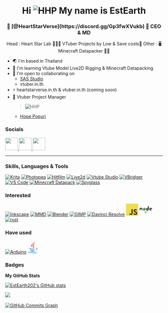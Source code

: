 <h1 align="center"> Hi <img src="https://user-images.githubusercontent.com/18350557/176309783-0785949b-9127-417c-8b55-ab5a4333674e.gif" width="32" height="32" alt="HHP"/> My name is EstEarth </h1>
<h3 align="center">🌟 [@HeartStarVerse](https://discord.gg/Gp3fwXVukb) 🌠 CEO & MD</h3>
<p align="center"> Head : Heart Star Lab 🔬🧪🥼 VTuber Projects by Low & Save costs💞 Other : 🖥 Minecraft Datapacker 👨‍💻 </p>

* 🌏  I'm based in Thailand
* 🧠  I'm learning Vtube Model Live2D Rigging & Minecraft Datapacking
* 🤝  I'm open to collaborating on
  - [SAS Studio](https://www.youtube.com/@sasstudio?sub_confirmation=1)
  - vtuber.in.th
* ⚡  heartstarverse.in.th & vtuber.in.th (coming soon)
* 💞  Vtuber Project Manager
  > <img src="https://media.discordapp.net/attachments/851137291623858186/860775345820794911/Heart_Hope_Logo.gif?ex=667bbb02&is=667a6982&hm=217bf296ef237ba9e01dcd97035a05f95d2ebfbe2cbbf6c0507f780978bbc494" width="256" height="256" alt="HHP" />
  - [Hope Popuri](https://www.youtube.com/@Porichan?sub_confirmation=1)

### Socials

<p align="left"> <a href="https://discord.com/users/estearth" target="_blank" rel="noreferrer"> <picture> <source media="(prefers-color-scheme: dark)" srcset="https://raw.githubusercontent.com/danielcranney/readme-generator/main/public/icons/socials/discord-dark.svg" /> <source media="(prefers-color-scheme: light)" srcset="https://raw.githubusercontent.com/danielcranney/readme-generator/main/public/icons/socials/discord.svg" /> <img src="https://raw.githubusercontent.com/danielcranney/readme-generator/main/public/icons/socials/discord.svg" width="40" height="40" /> </picture> </a> <a href="https://www.github.com/EstEarth202" target="_blank" rel="noreferrer"> <picture> <source media="(prefers-color-scheme: dark)" srcset="https://raw.githubusercontent.com/danielcranney/readme-generator/main/public/icons/socials/github-dark.svg" /> <source media="(prefers-color-scheme: light)" srcset="https://raw.githubusercontent.com/danielcranney/readme-generator/main/public/icons/socials/github.svg" /> <img src="https://raw.githubusercontent.com/danielcranney/readme-generator/main/public/icons/socials/github.svg" width="40" height="40" /> </picture> </a> <a href="https://www.youtube.com/@EstEarth202?sub_confirmation=1" target="_blank" rel="noreferrer"> <picture> <source media="(prefers-color-scheme: dark)" srcset="https://raw.githubusercontent.com/danielcranney/readme-generator/main/public/icons/socials/youtube-dark.svg" /> <source media="(prefers-color-scheme: light)" srcset="https://raw.githubusercontent.com/danielcranney/readme-generator/main/public/icons/socials/youtube.svg" /> <img src="https://raw.githubusercontent.com/danielcranney/readme-generator/main/public/icons/socials/youtube.svg" width="40" height="40" /> </picture> </a></p>

---

### Skills, Languages & Tools
<p align="left"> 
<a href="https://krita.org/" target="_blank" rel="noreferrer"><img src="https://upload.wikimedia.org/wikipedia/commons/7/73/Calligrakrita-base.svg" width="40" height="40" alt="Krita" /></a>
<a href="https://www.photopea.com/" target="_blank" rel="noreferrer"><img src="https://github.com/photopea/photopea/blob/master/logo.svg" width="40" height="40" alt="Photopea" /></a>
<a href="https://fxhome.com/" target="_blank" rel="noreferrer"><img src="https://fxhome.com/wp-content/uploads/2022/03/hitFilm.svg" width="40" height="40" alt="Hitfilm" /></a>
<a href="https://www.live2d.com/en/" target="_blank" rel="noreferrer"><img src="https://cubism.live2d.com/editor-alpha/doc/manual/alpha1/zh/images/image26.png" width="40" height="40" alt="Live2d" /></a>
<a href="https://denchisoft.com/" target="_blank" rel="noreferrer"><img src="https://denchisoft.com/wp-content/uploads/2021/02/vts_logo_transparent.png" width="40" height="40" alt="Vtube Studio" /></a>
<a href="https://store.steampowered.com/app/1898830/VBridger/" target="_blank" rel="noreferrer"><img src="https://cdn.discordapp.com/icons/957354996863762432/6061bd72f448afa05702bf0370af92bf.webp" width="40" height="40" alt="VBridger" /></a>
<a href="https://code.visualstudio.com/insiders/" target="_blank" rel="noreferrer"><img src="https://images-eds-ssl.xboxlive.com/image?url=4rt9.lXDC4H_93laV1_eHHFT949fUipzkiFOBH3fAiZZUCdYojwUyX2aTonS1aIwMrx6NUIsHfUHSLzjGJFxxnuwhvZJBcOoTALhdIGiPXS1OOSTyB4LiKHoZz1ST0iymmPJkVNjR4mRtoAuG4bAsV6HZnLBwea.w9eczsTfIwA-&format=source" width="40" height="40" alt="VS Code" /></a>
<a href="https://marketplace.visualstudio.com/items?itemName=SPGoding.datapack-language-server" target="_blank" rel="noreferrer"><img src="https://superant.gallerycdn.vsassets.io/extensions/superant/mc-dp-icons/3.1.1/1718282630071/Microsoft.VisualStudio.Services.Icons.Default" width="40" height="40" alt="Minecraft Datapack" /></a> <a href="https://marketplace.visualstudio.com/items?itemName=SPGoding.datapack-language-server" target="_blank" rel="noreferrer"><img src="https://spgoding.gallerycdn.vsassets.io/extensions/spgoding/datapack-language-server/3.4.19/1703597943605/Microsoft.VisualStudio.Services.Icons.Default" width="40" height="40" alt="Spyglass" /></a>
</p>

### Interested
<p align="left"> 
<a href="https://inkscape.org/" target="_blank" rel="noreferrer"><img src="https://media.inkscape.org/static/images/inkscape-logo.svg" width="40" height="40" alt="Inkscape" /></a> 
<a href="https://mmd.gg/" target="_blank" rel="noreferrer"><img src="https://mmd.gg/wp-content/uploads/2021/02/MMD-TLN.png" width="40" height="40" alt="MMD" /></a> 
<a href="https://www.blender.org/" target="_blank" rel="noreferrer"><img src="https://raw.githubusercontent.com/danielcranney/readme-generator/main/public/icons/skills/blender-colored.svg" width="40" height="40" alt="Blender" /></a> 
<a href="https://www.gimp.org/" target="_blank" rel="noreferrer"><img src="https://www.gimp.org/images/frontpage/wilber-big.png" width="40" height="40" alt="GIMP" /></a>
<a href="https://www.blackmagicdesign.com/products/davinciresolve" target="_blank" rel="noreferrer"><img src="https://upload.wikimedia.org/wikipedia/commons/4/4d/DaVinci_Resolve_Studio.png" width="40" height="40" alt="Davinci Resolve" /></a>
<a href="https://developer.mozilla.org/en-US/docs/Web/JavaScript" target="_blank" rel="noreferrer"><img src="https://raw.githubusercontent.com/devicons/devicon/master/icons/javascript/javascript-original.svg" alt="javascript" width="40" height="40"/></a>  
<a href="https://nodejs.org" target="_blank" rel="noreferrer"><img src="https://raw.githubusercontent.com/devicons/devicon/master/icons/nodejs/nodejs-original-wordmark.svg" alt="nodejs" width="40" height="40"/></a>
<a href="https://www.rust-lang.org" target="_blank" rel="noreferrer"><img src="https://raw.githubusercontent.com/danielcranney/readme-generator/main/public/icons/skills/rust-colored.svg" alt="rust" width="40" height="40"/></a>
</p>

### Have used

<a href="https://store.arduino.cc/?gclid=Cj0KCQjw2eilBhCCARIsAG0Pf8uueBifykWcsSS4LPESeGQfxGVKJYnzV7bz471XfknQJy_1VINVWM8aAkLtEALw_wcB" target="_blank" rel="noreferrer"><img src="https://raw.githubusercontent.com/danielcranney/readme-generator/main/public/icons/skills/arduino-colored.svg" width="40" height="40" alt="Arduino" /></a><a href="https://www.java.com" target="_blank" rel="noreferrer"><img src="https://raw.githubusercontent.com/devicons/devicon/master/icons/java/java-original.svg" alt="java" width="40" height="40"/> </a>

### Badges

<b>My GitHub Stats</b>

<a href="http://www.github.com/EstEarth202"><img src="https://github-readme-stats.vercel.app/api?username=EstEarth202&show_icons=true&hide=&count_private=true&title_color=0891b2&text_color=ffffff&icon_color=0891b2&bg_color=1c1917&hide_border=true&show_icons=true" alt="EstEarth202's GitHub stats" /></a>

<a href="http://www.github.com/EstEarth202"><img src="https://github-readme-streak-stats.herokuapp.com/?user=EstEarth202&stroke=ffffff&background=1c1917&ring=0891b2&fire=0891b2&currStreakNum=ffffff&currStreakLabel=0891b2&sideNums=ffffff&sideLabels=ffffff&dates=ffffff&hide_border=true" /></a>

<a href="http://www.github.com/EstEarth202"><img src="https://github-readme-activity-graph.vercel.app/graph?username=EstEarth202&bg_color=1c1917&color=ffffff&line=0891b2&point=ffffff&area_color=1c1917&area=true&hide_border=true&custom_title=GitHub%20Commits%20Graph" alt="GitHub Commits Graph" /></a>
